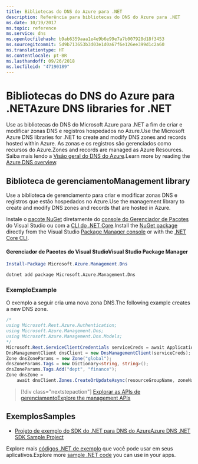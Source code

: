 ```yaml
---
title: Bibliotecas do DNS do Azure para .NET
description: Referência para bibliotecas do DNS do Azure para .NET
ms.date: 10/19/2017
ms.topic: reference
ms.service: dns
ms.openlocfilehash: b9ab6359aaa1e4e9b6e99e7a7b007928d18f3453
ms.sourcegitcommit: 5d9b713653b3d03e1d0a67f6e126ee399d1c2a60
ms.translationtype: HT
ms.contentlocale: pt-BR
ms.lasthandoff: 09/26/2018
ms.locfileid: "47190189"
---
```

# <a name="azure-dns-libraries-for-net"></a><span data-ttu-id="e0341-103">Bibliotecas do DNS do Azure para .NET</span><span class="sxs-lookup"><span data-stu-id="e0341-103">Azure DNS libraries for .NET</span></span>

<span data-ttu-id="e0341-104">Use as bibliotecas do DNS do Microsoft Azure para .NET a fim de criar e modificar zonas DNS e registros hospedados no Azure.</span><span class="sxs-lookup"><span data-stu-id="e0341-104">Use the Microsoft Azure DNS libraries for .NET to create and modify DNS zones and records hosted within Azure.</span></span> <span data-ttu-id="e0341-105">As zonas e os registros são gerenciados como recursos do Azure.</span><span class="sxs-lookup"><span data-stu-id="e0341-105">Zones and records are managed as Azure Resources.</span></span> <span data-ttu-id="e0341-106">Saiba mais lendo a [Visão geral do DNS do Azure](/azure/dns/dns-overview).</span><span class="sxs-lookup"><span data-stu-id="e0341-106">Learn more by reading the [Azure DNS overview](/azure/dns/dns-overview).</span></span>

## <a name="management-library"></a><span data-ttu-id="e0341-107">Biblioteca de gerenciamento</span><span class="sxs-lookup"><span data-stu-id="e0341-107">Management library</span></span>

<span data-ttu-id="e0341-108">Use a biblioteca de gerenciamento para criar e modificar zonas DNS e registros que estão hospedados no Azure.</span><span class="sxs-lookup"><span data-stu-id="e0341-108">Use the management library to create and modify DNS zones and records that are hosted in Azure.</span></span>

<span data-ttu-id="e0341-109">Instale o [pacote NuGet](https://www.nuget.org/packages/Microsoft.Azure.Management.Dns) diretamente do [console do Gerenciador de Pacotes][PackageManager] do Visual Studio ou com a [CLI do .NET Core][DotNetCLI].</span><span class="sxs-lookup"><span data-stu-id="e0341-109">Install the [NuGet package](https://www.nuget.org/packages/Microsoft.Azure.Management.Dns) directly from the Visual Studio [Package Manager console][PackageManager] or with the [.NET Core CLI][DotNetCLI].</span></span>

#### <a name="visual-studio-package-manager"></a><span data-ttu-id="e0341-110">Gerenciador de Pacotes do Visual Studio</span><span class="sxs-lookup"><span data-stu-id="e0341-110">Visual Studio Package Manager</span></span>

```powershell
Install-Package Microsoft.Azure.Management.Dns
```

```bash
dotnet add package Microsoft.Azure.Management.Dns
```

### <a name="example"></a><span data-ttu-id="e0341-111">Exemplo</span><span class="sxs-lookup"><span data-stu-id="e0341-111">Example</span></span>

<span data-ttu-id="e0341-112">O exemplo a seguir cria uma nova zona DNS.</span><span class="sxs-lookup"><span data-stu-id="e0341-112">The following example creates a new DNS zone.</span></span>

```csharp
/*
using Microsoft.Rest.Azure.Authentication;
using Microsoft.Azure.Management.Dns;
using Microsoft.Azure.Management.Dns.Models;
*/
Microsoft.Rest.ServiceClientCredentials serviceCreds = await ApplicationTokenProvider.LoginSilentAsync(tenantId, clientId, secret);
DnsManagementClient dnsClient = new DnsManagementClient(serviceCreds);            
Zone dnsZoneParams = new Zone("global");
dnsZoneParams.Tags = new Dictionary<string, string>();
dnsZoneParams.Tags.Add("dept", "finance");
Zone dnsZone =
    await dnsClient.Zones.CreateOrUpdateAsync(resourceGroupName, zoneName, dnsZoneParams, null, "*");
```

> [!div class="nextstepaction"]
> [<span data-ttu-id="e0341-113">Explorar as APIs de gerenciamento</span><span class="sxs-lookup"><span data-stu-id="e0341-113">Explore the management APIs</span></span>](/dotnet/api/overview/azure/dns/management)

## <a name="samples"></a><span data-ttu-id="e0341-114">Exemplos</span><span class="sxs-lookup"><span data-stu-id="e0341-114">Samples</span></span>

* [<span data-ttu-id="e0341-115">Projeto de exemplo do SDK do .NET para DNS do Azure</span><span class="sxs-lookup"><span data-stu-id="e0341-115">Azure DNS .NET SDK Sample Project</span></span>](https://www.microsoft.com/download/details.aspx?id=47268)

<span data-ttu-id="e0341-116">Explore mais [códigos .NET de exemplo](https://azure.microsoft.com/resources/samples/?platform=dotnet) que você pode usar em seus aplicativos.</span><span class="sxs-lookup"><span data-stu-id="e0341-116">Explore more [sample .NET code](https://azure.microsoft.com/resources/samples/?platform=dotnet) you can use in your apps.</span></span>

[PackageManager]: https://docs.microsoft.com/nuget/tools/package-manager-console
[DotNetCLI]: https://docs.microsoft.com/dotnet/core/tools/dotnet-add-package
